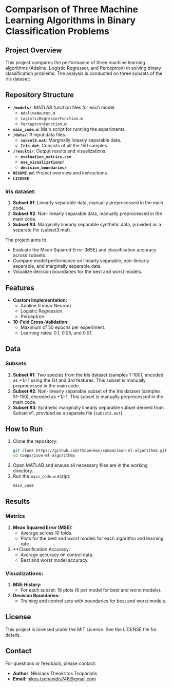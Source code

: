 # Comparison of Three Machine Learning Algorithms in Binary Classification Problems

## Project Overview
This project compares the performance of three machine learning algorithms (Adaline, Logistic Regressor, and Perceptron) in solving binary classification problems. The analysis is conducted on three subsets of the Iris dataset:

## Repository Structure
- **`/models/`**: MATLAB function files for each model.
  - `AdalineNeuron.m`
  - `LogisticRegressorFunction.m`
  - `PerceptronFunction.m`
- **`main_code.m`**: Main script for running the experiments.
- **`/data/`**: # Input data files.
  - **`subset3.mat`**: Marginally linearly separable data.
  - **`Iris.dat`**: Consists of all the 150 samples. 
- **`/results/`**: Output results and visualizations.
  - **`evaluation_metrics.csv`**
  - **`mse_visualizations/`**
  - **`decision_boundaries/`**
- **`README.md`**: Project overview and instructions.
- **`LICENSE`**

### Iris dataset:
1. **Subset #1**: Linearly separable data, manually preprocessed in the main code.
2. **Subset #2**: Non-linearly separable data, manually preprocessed in the main code.
3. **Subset #3**: Marginally linearly separable synthetic data, provided as a separate file (subset3.mat).

The project aims to:
* Evaluate the Mean Squared Error (MSE) and classification accuracy across subsets.
* Compare model performance on linearly separable, non-linearly separable, and marginally separable data.
* Visualize decision boundaries for the best and worst models.

## Features
* **Custom Implementation:**
  * Adaline (Linear Neuron)
  * Logistic Regression
  * Perceptron
* **10-Fold Cross-Validation:**
  * Maximum of 50 epochs per experiment.
  * Learning rates: 0.1, 0.05, and 0.01.

## Data
### Subsets
1. **Subset #1**: Two species from the Iris dataset (samples 1-100), encoded as +1/-1 using the 1st and 3rd features. This subset is manually preprocessed in the main code.
2. **Subset #2**: Non-linearly separable subset of the Iris dataset (samples 51-150), encoded as +1/-1. This subset is manually preprocessed in the main code.
3. **Subset #3**: Synthetic marginally linearly separable subset derived from Subset #1, provided as a separate file (`subset3.mat`).

## How to Run
1. Clone the repository:
   ```bash
   git clone https://github.com/tSopermon/comparison-ml-algorithms.git
   cd comparison-ml-algorithms
   ```
2. Open MATLAB and ensure all necessary files are in the working directory.
3. Run the `main_code.m` script:
   ```bash
   main_code
   ```

## Results
### Metrics
1. **Mean Squared Error (MSE):**
    * Average across 10 folds.
    * Plots for the best and worst models for each algorithm and learning rate.
2. **Classification Accuracy:
    * Average accuracy on control data.
    * Best and worst model accuracy.

### Visualizations:
1. **MSE History:**
    * For each subset: 18 plots (6 per model for best and worst models).
2. **Decision Boundaries:**
    * Training and control sets with boundaries for best and worst models.

## License
This project is licensed under the MIT License. See the LICENSE file for details.

## Contact
For questions or feedback, please contact:
- **Author**: Nikolaos Theokritos Tsopanidis
- **Email**: nikos.tsopanidis746@gmail.com
